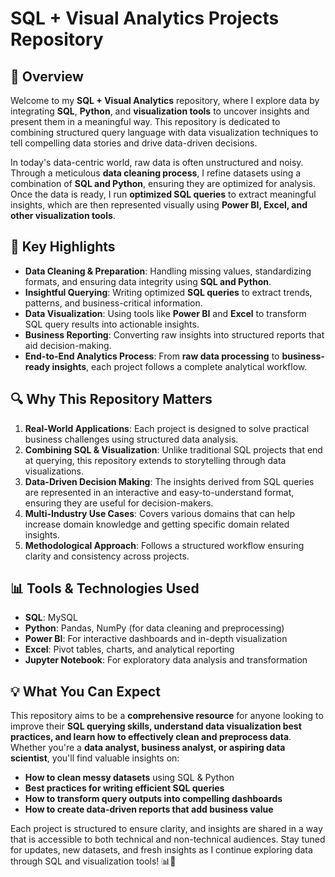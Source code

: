 # SQL + Visual Analytics Projects Repository

## 📌 Overview

Welcome to my **SQL + Visual Analytics** repository, where I explore data by integrating **SQL**, **Python**, and **visualization tools** to uncover insights and present them in a meaningful way. This repository is dedicated to combining structured query language with data visualization techniques to tell compelling data stories and drive data-driven decisions.

In today's data-centric world, raw data is often unstructured and noisy. Through a meticulous **data cleaning process**, I refine datasets using a combination of **SQL and Python**, ensuring they are optimized for analysis. Once the data is ready, I run **optimized SQL queries** to extract meaningful insights, which are then represented visually using **Power BI, Excel, and other visualization tools**.

## 🌟 Key Highlights

- **Data Cleaning & Preparation**: Handling missing values, standardizing formats, and ensuring data integrity using **SQL and Python**.
- **Insightful Querying**: Writing optimized **SQL queries** to extract trends, patterns, and business-critical information.
- **Data Visualization**: Using tools like **Power BI** and **Excel** to transform SQL query results into actionable insights.
- **Business Reporting**: Converting raw insights into structured reports that aid decision-making.
- **End-to-End Analytics Process**: From **raw data processing** to **business-ready insights**, each project follows a complete analytical workflow.

## 🔍 Why This Repository Matters

1. **Real-World Applications**: Each project is designed to solve practical business challenges using structured data analysis.
2. **Combining SQL & Visualization**: Unlike traditional SQL projects that end at querying, this repository extends to storytelling through data visualizations.
3. **Data-Driven Decision Making**: The insights derived from SQL queries are represented in an interactive and easy-to-understand format, ensuring they are useful for decision-makers.
4. **Multi-Industry Use Cases**: Covers various domains that can help increase domain knowledge and getting specific domain related insights.
5. **Methodological Approach**: Follows a structured workflow ensuring clarity and consistency across projects.

## 📊 Tools & Technologies Used

- **SQL**: MySQL
- **Python**: Pandas, NumPy (for data cleaning and preprocessing)
- **Power BI**: For interactive dashboards and in-depth visualization
- **Excel**: Pivot tables, charts, and analytical reporting
- **Jupyter Notebook**: For exploratory data analysis and transformation

## 💡 What You Can Expect

This repository aims to be a **comprehensive resource** for anyone looking to improve their **SQL querying skills, understand data visualization best practices, and learn how to effectively clean and preprocess data**. Whether you're a **data analyst, business analyst, or aspiring data scientist**, you'll find valuable insights on:

- **How to clean messy datasets** using SQL & Python
- **Best practices for writing efficient SQL queries**
- **How to transform query outputs into compelling dashboards**
- **How to create data-driven reports that add business value**

Each project is structured to ensure clarity, and insights are shared in a way that is accessible to both technical and non-technical audiences. Stay tuned for updates, new datasets, and fresh insights as I continue exploring data through SQL and visualization tools! 📊🌟

